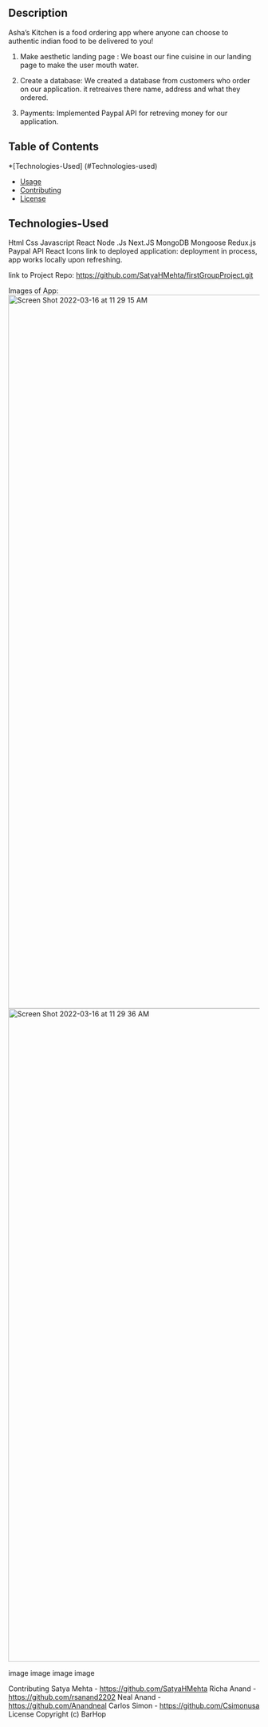 ## Description
Asha’s Kitchen is a food ordering app where anyone can choose to authentic indian food to be delivered to you!

1. Make aesthetic landing page :
    We boast our fine cuisine in our landing page to make the user mouth water.

2. Create a database:
    We created a database from customers who order on our application. it retreaives there name, address and what they ordered.

3. Payments:
    Implemented Paypal API for retreving money for our application.
## Table of Contents
*[Technologies-Used] (#Technologies-used)
* [Usage](#usage)
* [Contributing](#contributing)
* [License](#license)
## Technologies-Used
Html
Css
Javascript
React
Node .Js
Next.JS
MongoDB
Mongoose
Redux.js
Paypal API
React Icons
link to deployed application: deployment in process, app works locally upon refreshing. 

link to Project Repo: https://github.com/SatyaHMehta/firstGroupProject.git

Images of App:<img width="1427" alt="Screen Shot 2022-03-16 at 11 29 15 AM" src="https://user-images.githubusercontent.com/95049535/158627020-0373216b-f873-44e6-86a5-ce77a7ad6b6d.png">
<img width="1306" alt="Screen Shot 2022-03-16 at 11 29 36 AM" src="https://user-images.githubusercontent.com/95049535/158627091-fd250e5d-4ce7-4d55-8421-7ee5db9b5ee1.png">


image image image image

Contributing
Satya Mehta - https://github.com/SatyaHMehta
Richa Anand - https://github.com/rsanand2202
Neal Anand - https://github.com/Anandneal
Carlos Simon - https://github.com/Csimonusa
License
Copyright (c) BarHop
